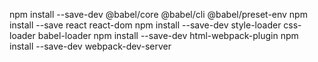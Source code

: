 npm install --save-dev @babel/core @babel/cli @babel/preset-env
npm install --save react react-dom
npm install --save-dev style-loader css-loader babel-loader
npm install --save-dev html-webpack-plugin
npm install --save-dev webpack-dev-server

